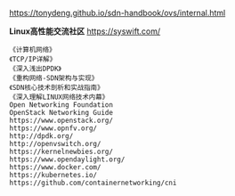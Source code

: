 https://tonydeng.github.io/sdn-handbook/ovs/internal.html

**Linux高性能交流社区**
https://syswift.com/


    《计算机网络》
    《TCP/IP详解》
    《深入浅出DPDK》
    《重构网络-SDN架构与实现》
    《SDN核心技术剖析和实战指南》
    《深入理解LINUX网络技术内幕》
    Open Networking Foundation
    OpenStack Networking Guide
    https://www.openstack.org/
    https://www.opnfv.org/
    http://dpdk.org/
    http://openvswitch.org/
    https://kernelnewbies.org/
    https://www.opendaylight.org/
    https://www.docker.com/
    https://kubernetes.io/
    https://github.com/containernetworking/cni


